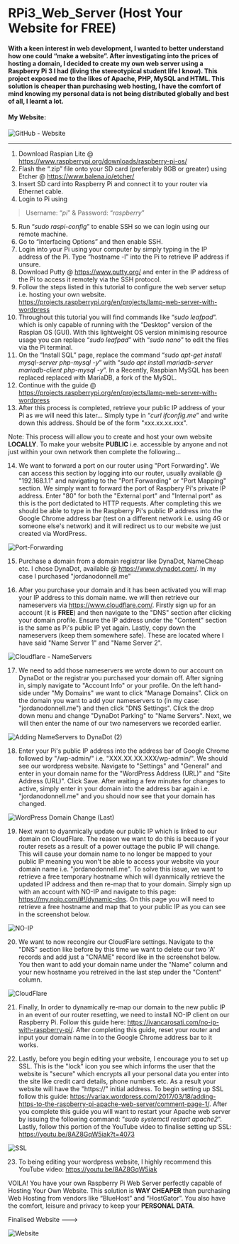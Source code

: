 # RPi3_Web_Server (Host Your Website for FREE)

#### With a keen interest in web development, I wanted to better understand how one could “make a website”. After investigating into the prices of hosting a domain, I decided to create my own web server using a Raspberry Pi 3 I had (living the stereotypical student life I know). This project exposed me to the likes of Apache, PHP, MySQL and HTML. This solution is cheaper than purchasing web hosting, I have the comfort of mind knowing my personal data is not being distributed globally and best of all, I learnt a lot. 

#### My Website: 

![GitHub - Website](https://user-images.githubusercontent.com/36043248/87041048-8c15c880-c1e9-11ea-8927-57134afa0477.PNG)

-------------------------------------------------------------------------------------------------------------------------------

1. Download Raspian Lite @ https://www.raspberrypi.org/downloads/raspberry-pi-os/
2. Flash the “.zip” file onto your SD card (preferably 8GB or greater) using Etcher @ https://www.balena.io/etcher/
3. Insert SD card into Raspberry Pi and connect it to your router via Ethernet cable.
4. Login to Pi using 
>Username: “*pi*” & 
>Password: “*raspberry*”
5. Run “*sudo raspi-config*” to enable SSH so we can login using our remote machine.
6. Go to “Interfacing Options” and then enable SSH.
7. Login into your Pi using your computer by simply typing in the IP address of the Pi. Type “hostname -l” into the Pi to retrieve IP address if unsure.
8. Download Putty @ https://www.putty.org/ and enter in the IP address of the Pi to access it remotely via the SSH protocol.
9. Follow the steps listed in this tutorial to configure the web server setup i.e. hosting your own website. https://projects.raspberrypi.org/en/projects/lamp-web-server-with-wordpress
10. Throughout this tutorial you will find commands like “*sudo leafpad*”. which is only capable of running with the “Desktop” version of the Raspian OS (GUI). With this lightweight OS version minimising resource usage you can replace “*sudo leafpad*” with “*sudo nano*” to edit the files via the Pi terminal.
11. On the “Install SQL” page, replace the command “*sudo apt-get install mysql-server php-mysql -y*” with “*sudo apt install mariadb-server mariadb-client php-mysql -y*”. In a Recently, Raspbian MySQL has been replaced replaced with MariaDB, a fork of the MySQL. 
12. Continue with the guide @ https://projects.raspberrypi.org/en/projects/lamp-web-server-with-wordpress
13. After this process is completed, retrieve your public IP address of your Pi as we will need this later... Simply type in “*curl ifconfig.me*” and write down this address. Should be of the form "xxx.xx.xx.xxx". 

Note: This process will allow you to create and host your own website **LOCALLY**. To make your website **PUBLIC** i.e. accessible by anyone and not just within your own network then complete the following...

14. We want to forward a port on our router using "Port Forwarding". We can access this section by logging into our router, usually available @ "192.168.1.1" and navigating to the "Port Forwarding" or "Port Mapping" section. We simply want to forward the port of Raspbery Pi's private IP address. Enter "80" for both the "External port" and "Internal port" as this is the port dedictated to HTTP requests. After completing this we should be able to type in the Raspberry Pi's public IP address into the Google Chrome address bar (test on a different network i.e. using 4G or someone else's network) and it will redirect us to our website we just created via WordPress. 

![Port-Forwarding](https://user-images.githubusercontent.com/36043248/87045938-62ac6b00-c1f0-11ea-8148-92f37c479fbc.PNG)

15. Purchase a domain from a domain registrar like DynaDot, NameCheap etc. I chose DynaDot, available @ https://www.dynadot.com/. In my case I purchased "jordanodonnell.me"

16. After you purchase your domain and it has been activated you will map your IP address to this domain name. we will then retrieve our nameservers via https://www.cloudflare.com/. Firstly sign up for an account (it is **FREE**) and then navigate to the "DNS" section after clicking your domain profile. Ensure the IP address under the "Content" section is the same as Pi's public IP yet again. Lastly, copy down the nameservers (keep them somewhere safe). These are located where I have said "Name Server 1" and "Name Server 2".

![Cloudflare - NameServers](https://user-images.githubusercontent.com/36043248/87045160-773c3380-c1ef-11ea-96c2-093ca65a9cda.PNG)

17. We need to add those nameservers we wrote down to our account on DynaDot or the registrar you purchased your domain off. After signing in, simply navigate to "Account Info" or your profile. On the left hand-side under "My Domains" we want to click "Manage Domains". Click on the domain you want to add your nameservers to (in my case: "jordanodonnell.me") and then click "DNS Settings". Click the drop down menu and change "DynaDot Parking" to "Name Servers". Next, we will then enter the name of our two nameservers we recorded earlier.

![Adding NameServers to DynaDot (2)](https://user-images.githubusercontent.com/36043248/87045208-858a4f80-c1ef-11ea-8a70-d6f89c928592.PNG)

18. Enter your Pi's public IP address into the address bar of Google Chrome followed by "/wp-admin/" i.e. "XXX.XX.XX.XXX/wp-admin/". We should see our wordpress website. Navigate to "Settings" and "General" and enter in your domain name for the "WordPress Address (URL)" and "Site Address (URL)". Click Save. After waiting a few minutes for changes to active, simply enter in your domain into the address bar again i.e. "jordanodonnell.me" and you should now see that your domain has changed.

![WordPress Domain Change (Last)](https://user-images.githubusercontent.com/36043248/87045253-96d35c00-c1ef-11ea-8d43-54f08f23afd3.PNG)

19. Next want to dyanmically update our public IP which is linked to our domain on CloudFlare. The reason we want to do this is because if your router resets as a result of a power outtage the public IP will change. This will cause your domain name to no longer be mapped to your public IP meaning you won't be able to access your website via your domain name i.e. "jordanodonnell.me". To solve this issue, we want to retrieve a free temporary hostname which will dyanmically retrieve the updated IP address and then re-map that to your domain. Simply sign up with an account with NO-IP and navigate to this page: https://my.noip.com/#!/dynamic-dns. On this page you will need to retrieve a free hostname and map that to your public IP as you can see in the screenshot below. 

![NO-IP](https://user-images.githubusercontent.com/36043248/87309126-15900800-c514-11ea-887f-4b12ff6c26c8.PNG)

20. We want to now recongire our CloudFlare settings. Navigate to the "DNS" section like before by this time we want to delete our two 'A' records and add just a "CNAME" record like in the screenshot below. You then want to add your domain name under the "Name" column and your new hostname you retreived in the last step under the "Content" column.

![CloudFlare](https://user-images.githubusercontent.com/36043248/87309439-8505f780-c514-11ea-881a-e61391a2f928.PNG)

21. Finally, In order to dynamically re-map our domain to the new public IP in an event of our router resetting, we need to install NO-IP client on our Raspberry Pi. Follow this guide here: https://ivancarosati.com/no-ip-with-raspberry-pi/. After completing this guide, reset your router and input your domain name in to the Google Chrome address bar to it works.

22. Lastly, before you begin editing your website, I encourage you to set up SSL. This is the "lock" icon you see which informs the user that the website is "secure" which encrypts all your personal data you enter into the site like credit card details, phone numbers etc. As a result your website will have the "https://" initial address. To begin setting up SSL follow this guide: https://variax.wordpress.com/2017/03/18/adding-https-to-the-raspberry-pi-apache-web-server/comment-page-1/. After you complete this guide you will want to restart your Apache web server by issuing the following command: “*sudo systemctl restart apache2*”. Lastly, follow this portion of the YouTube video to finalise setting up SSL: https://youtu.be/8AZ8GqW5iak?t=4073

![SSL](https://user-images.githubusercontent.com/36043248/87311151-c7c8cf00-c516-11ea-93fd-971c7f727360.PNG)

23. To being editing your wordpress website, I highly recommend this YouTube video: https://youtu.be/8AZ8GqW5iak

VOILA! You have your own Raspberry Pi Web Server perfectly capable of Hosting Your Own Website. This solution is **WAY CHEAPER** than purchasing Web Hosting from vendors like “BlueHost” and “HostGator”. You also have the comfort, leisure and privacy to keep your **PERSONAL DATA**. 

Finalised Website --->

![Website](https://user-images.githubusercontent.com/36043248/87189430-894dcd00-c2e8-11ea-93b2-58587690324d.PNG)


